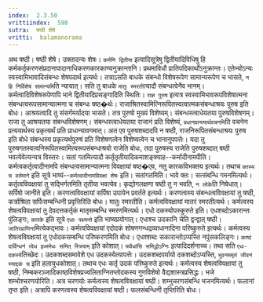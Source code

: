 ```yaml
---
index:  2.3.50
vrittiindex:  598
sutra:  षष्ठी शेषे
vritti:  balamanorama 
---
```


अथ षष्ठी। षष्ठी शेषे। उक्तादन्यः शेषः। `कर्मणि द्वितीया` इत्यादिसूत्रेषु द्वितीयादिविधिषु हि कर्मकर्तृकरणसंप्रदानापादानाधिकरणकारकाण्यनुक्रान्तानि। प्रथमाविधौ प्रातिपदिकार्थोऽनुक्रान्तः। एतेभ्योऽन्यः स्वस्वामिभावादिसंबन्धः शेषपदार्थ इत्यर्थः। तत्राऽसति बाधके संबन्धो विशेषरूपेण सामान्यरूपेण च भासते, `न हि निर्विशेषं सामान्यमि`ति न्यायात्। सति तु बाधके `मातुः स्मरती`त्यादौ संबन्धत्वेनैव भानम्। कर्मत्वादिविशेषरूपेणापि भाने द्वितीयादिप्रसङ्गादिति स्थितिः। `राज्ञ पुरुष` इत्यत्र स्वस्वामिभावरूपविशेषात्मना संबन्धत्वरूपसामान्यात्मना च संबन्धः षष्ठ�र्थः। राजाश्रितस्वामित्निरूपितस्वत्वात्मकसंबन्धाश्रयः पुरुष इति बोधः। आश्रयत्वादि तु संसर्गमर्यादया भासते। तत्र पुरुषो मुख्यं विशेष्यम्। संबन्धस्त्वाधेयतया पुरुषविशेषणम्। राजा तु आश्रयतया संबन्धविशेषणम्। संबन्धस्त्वाधेयतया राजानं प्रति विशेष्यं, `प्रधानप्रत्ययार्थवचनमि`ति वचनेन प्रत्ययार्थस्य प्रकृत्यर्थं प्रति प्राधान्यावगमात्। अत एव पुरुषशब्दादपि न षष्ठी, राजनिरूपितसंबन्धाश्रयः पुरुष इति बोधे संबन्धस्य प्रकृत्यर्थपुरुषं प्रति विशेषणत्वेन विशेष्यत्वेन च भानानुपपत्तेः। यदा तु पुरुषगतस्वत्वनिरूपितस्वामित्यरूपसंबन्धाश्रयो राजेति बोधः, तदा पुरुषस्य राजेति पुरुषशब्दात् षष्ठी भवत्येवेत्यन्यत्र विस्तरः। सतां गतमित्यादौ कर्तृतृतीयादिकमाशङ्क्याह--कर्मादीनामपीति। कर्मत्वकर्तृत्वादीनामपि संबन्धत्वसामान्यात्मना विवक्षायां षष्ठ�एव, नतु कारकविभक्तय इत्यर्थः। तथाच `क्तस्य च वर्तमाने` इति सूत्रे भाष्यं--`कर्मत्वादीनामविवक्षा शेषः` इति। सतांगतमिति। भावे क्तः। सत्संबन्धि गमनमित्यर्थः। कर्तृत्वविवक्षायां तु सद्भिर्गतमिति तृतीया भवत्येव। कृद्योगलक्षणा षष्ठी तु न भवति, `न लोके`ति निषेधात्। सर्पिषो जानीते इति। करणत्वविवक्षायां सर्पिषा उपायेन प्रवर्तते इत्यर्थः। करणत्वस्य संबन्धत्वविवक्षायां तु षष्ठी, कर्त्राश्रिता सर्पिःसम्बन्धिनी प्रवृत्तिरिति बोधः। मातुः स्मरतीति। कर्मत्वविवक्षायां मातरं स्मरतीत्यर्थः। कर्मत्वस्य शेषत्वविवक्षायां तु देवदत्तकर्तृकं मातृसम्बन्धि स्मरणमित्यर्थः। एधो दकस्योपस्कुरुते इति। एधशब्दोऽकारान्तः पुंलिङ्गः, `कारके` इति सूत्रे `एधाः पक्ष्यन्ते` इति भाष्यप्रयोगात्। एधाश्च उदकानि चेति द्वन्द्वात् षष्ठी। `जातिरप्राणिना`मित्येकद्भावः। कर्मत्वविवक्षायां एदोदकं शोषणगन्धद्रव्याधानादिना परिष्कुरुते इत्यर्थः। कर्मत्वस्य शेषत्वविवक्षायां तु एधोदकसम्बन्धि परिष्करणमिति बोधः। एधश्शब्दः सकारान्तोऽप्यस्ति नपुंसकलिङ्गः। `काष्ठं दार्विन्धनं त्वेध इध्ममेधः समित् स्त्रियाम्` इति कोशात्। `यथैधांसि समिद्धोऽग्निः` इत्यादिदर्शनाच्च। तथा सति `एधः-दकस्ये`तिच्छेदः। उदकशब्दसमावेशे एध उदकस्येत्यापत्तेः। उदकशब्दपर्यायो दकशब्दोऽप्यस्ति, `भुवनममृतं जीवनं स्याद्दकं च` इति हलायुधकोशात्। तथाच एधः कर्तृ उदकं परिष्कुरुते इत्यर्थः। कर्मत्वस्य शेषत्वविवक्षायां तु षष्ठी, निम्बकरञ्जादिकाष्ठविशेषप्रज्वलिताग्नितप्तोदकस्य गुणविशेषो वैद्यशास्त्रप्रसिद्धः। भजे शम्भोश्चरणयोरिति। अत्र चरणयोः कर्मत्वस्य शेषत्वविवक्षायां षष्ठी। शम्भुचरणसंबन्धि भजनमित्यर्थः। फलानां तृप्त इति। अत्रापि करणत्वस्य शेषत्वविवक्षायां षष्ठी। फलसंबन्धिनी तृप्तिरिति बोधः। 

